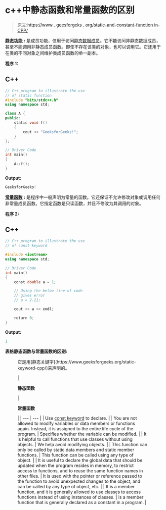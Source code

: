 # c++中静态函数和常量函数的区别

> 原文:[https://www . geesforgeks . org/static-and-constant-function in-CPP/](https://www.geeksforgeeks.org/difference-between-static-and-constant-function-in-cpp/)

[**静态功能**](https://www.geeksforgeeks.org/what-are-static-functions-in-c/) **:** 是成员功能，仅用于访问[静态数据成员](https://www.geeksforgeeks.org/static-data-members-c/)。它不能访问非静态数据成员，甚至不能调用非静态成员函数。即使不存在该类的对象，也可以调用它。它还用于在类的不同对象之间维护类成员函数的单一副本。

**程序 1:**

## C++

```cpp
// C++ program to illustrate the use
// of static function
#include "bits/stdc++.h"
using namespace std;

class A {
public:
    static void f()
    {
        cout << "GeeksforGeeks!";
    }
};

// Driver Code
int main()
{
    A::f();
}
```

**Output:**

```cpp
GeeksforGeeks!

```

[**常量函数**](https://www.geeksforgeeks.org/const-member-functions-c/) **:** 是程序中一般声明为常量的函数。它还保证不允许修改对象或调用任何非常量成员函数。它指定函数是只读函数，并且不修改为其调用的对象。

**程序 2:**

## C++

```cpp
// C++ program to illustrate the use
// of const keyword

#include <iostream>
using namespace std;

// Driver Code
int main()
{
    const double a = 1;

    // Using the below line of code
    // gives error
    // a = 2.21;

    cout << a << endl;

    return 0;
}
```

**Output:**

```cpp
1

```

**表格静态函数与常量函数的区别:**

<figure class="table">它是用[静态关键字](https://www.geeksforgeeks.org/static-keyword-cpp/)来声明的。

| 

**静态函数**

 | 

**常量函数**

 |
| --- | --- |
| Use [const keyword](https://www.geeksforgeeks.org/const-keyword-in-cpp/) to declare. |
| You are not allowed to modify variables or data members or functions again. Instead, it is assigned to the entire life cycle of the program. | Specifies whether the variable can be modified. |
| It is helpful to call functions that use classes without using objects. | We help avoid modifying objects. |
| This function can only be called by static data members and static member functions. | This function can be called using any type of object. |
| It is useful to declare the global data that should be updated when the program resides in memory, to restrict access to functions, and to reuse the same function names in other files. | It is used with the pointer or reference passed to the function to avoid unexpected changes to the object, and can be called by any type of object, etc. |
| It is a member function, and it is generally allowed to use classes to access functions instead of using instances of classes. | Is a member function that is generally declared as a constant in a program. |

</figure>